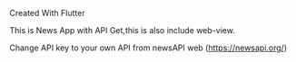 Created With Flutter

This is News App with API Get,this is also include web-view.

Change API key to your own API from newsAPI web (https://newsapi.org/)
